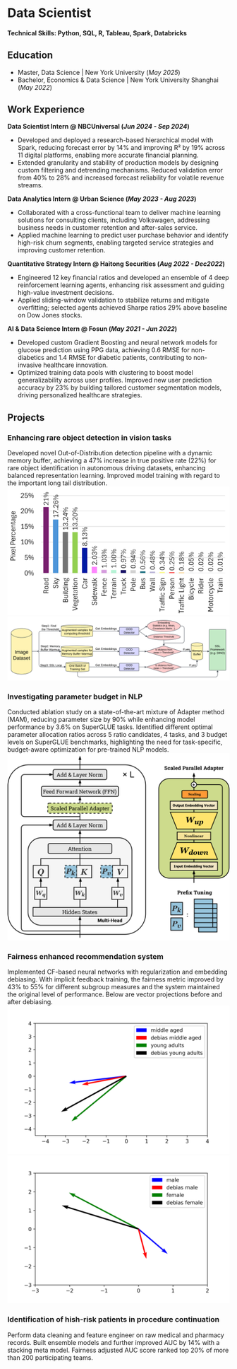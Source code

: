 # Data Scientist

#### Technical Skills: Python, SQL, R, Tableau, Spark, Databricks

## Education
- Master, Data Science | New York University (_May 2025_)
- Bachelor, Economics & Data Science | New York University Shanghai (_May 2022_)

## Work Experience
**Data Scientist Intern @ NBCUniversal (_Jun 2024 - Sep 2024_)**
- Developed and deployed a research-based hierarchical model with Spark, reducing forecast error by 14% and improving R² by 19% across 11 digital platforms, enabling more accurate financial planning.
- Extended granularity and stability of production models by designing custom filtering and detrending mechanisms. Reduced validation error from 40% to 28% and increased forecast reliability for volatile revenue streams.

**Data Analytics Intern @ Urban Science (_May 2023 - Aug 2023_)**
- Collaborated with a cross-functional team to deliver machine learning solutions for consulting clients, including Volkswagen, addressing business needs in customer retention and after-sales service.
- Applied machine learning to predict user purchase behavior and identify high-risk churn segments, enabling targeted service strategies and improving customer retention.
  
**Quantitative Strategy Intern @ Haitong Securities (_Aug 2022 - Dec2022_)**
- Engineered 12 key financial ratios and developed an ensemble of 4 deep reinforcement learning agents, enhancing risk assessment and guiding high-value investment decisions.
- Applied sliding-window validation to stabilize returns and mitigate overfitting; selected agents achieved Sharpe ratios 29% above baseline on Dow Jones stocks.
  
**AI & Data Science Intern @ Fosun (_May 2021 - Jun 2022_)**
- Developed custom Gradient Boosting and neural network models for glucose prediction using PPG data, achieving 0.6 RMSE for non-diabetics and 1.4 RMSE for diabetic patients, contributing to non-invasive healthcare innovation.
- Optimized training data pools with clustering to boost model generalizability across user profiles. Improved new user prediction accuracy by 23% by building tailored customer segmentation models, driving personalized healthcare strategies.

## Projects
### Enhancing rare object detection in vision tasks
Developed novel Out-of-Distribution detection pipeline with a dynamic memory buffer, achieving a 47% increase in true positive rate (22%) for rare object identification in autonomous driving datasets, enhancing balanced representation learning. Improved model training with regard to the important long tail distribution. 
![OOD longtail](/asset/long_tail.png)
![OOD flowchart](/asset/new_flow_chart.png)

### Investigating parameter budget in NLP
Conducted ablation study on a state-of-the-art mixture of Adapter method (MAM), reducing parameter size by 90% while enhancing model performance by 3.6% on SuperGLUE tasks.
Identified different optimal parameter allocation ratios across 5 ratio candidates, 4 tasks, and 3 budget levels on SuperGLUE benchmarks, highlighting the need for task-specific, budget-aware optimization for pre-trained NLP models.
![NLP MAM](/asset/MAM_Adapter.png)

### Fairness enhanced recommendation system
Implemented CF-based neural networks with regularization and embedding debiasing. With implicit feedback training, the fairness metric improved by 43% to 55% for different subgroup measures and the system maintained the original level of performance. Below are vector projections before and after debiasing. 
![Recommender age](/asset/embedding_binary_age.png)
![Recommender gender](/asset/embedding_gender.png)

### Identification of hish-risk patients in procedure continuation
Perform data cleaning and feature engineer on raw medical and pharmacy records. Built ensemble models and further improved AUC by 14% with a stacking meta model. Fairness adjusted AUC score ranked top 20% of more than 200 participating teams.

